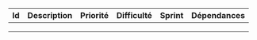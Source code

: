 |Id   |Description   |Priorité   |Difficulté   |Sprint   |Dépendances |
|:---:|:---:|:---:|:---:|:---:|:---:|
|   |   |   |   |   |   |
|   |   |   |   |   |   |
|   |   |   |   |   |   |